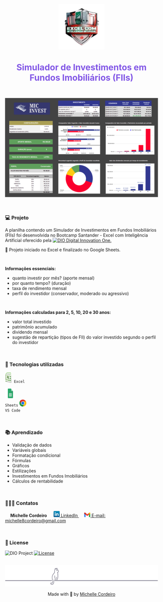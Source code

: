 <!-- Banner session -->
<p align="center">
  <img src="../assets/logo-excel-ia.png" alt="Logo Bootcamp Santander - Excel com Inteligência Artificial" width="150">
</p>


<!--About session-->
<h1 align="center" style="color:#8257e6">Simulador de Investimentos em Fundos Imobiliários (FIIs)</h1>

<br>

<p align="center">
  <img src="./images/simulacao_fundos_imobiliarios.png" alt="Print do Simulador de Fundos Imobiliários" width="800">
</p>

<br>

<!-- Infos session -->
<h3> 💻 Projeto</h3>

A planilha contendo um Simulador de Investimentos em Fundos Imobiliários (FIIs) foi desenvolvida no Bootcamp Santander - Excel com Inteligência Artificial oferecido pela <a href="https://digitalinnovation.one/"><img src="https://hermes.digitalinnovation.one/assets/diome/logo.svg" alt="DIO" tittle="Digital Innovation One" width="40"> Digital Innovation One.</a>

📝 Projeto iniciado no Excel e finalizado no Google Sheets.

<br>

**Informações essenciais:**
- quanto investir por mês? (aporte mensal)
- por quanto tempo? (duração)
- taxa de rendimento mensal
- perfil do investidor (conservador, moderado ou agressivo)

<br>

**Informações calculadas para 2, 5, 10, 20 e 30 anos:**
- valor total investido
- patrimônio acumulado
- dividendo mensal
- sugestão de repartição (tipos de FII) do valor investido segundo o perfil do investidor

<br>


<!-- Tools session -->
<h3> 🚀 Tecnologias utilizadas</h3>
<p align="left">
  <code><img width="22" height="35" src="../assets/xls-icon-3399.png" alt="Excel"> Excel</code>

  <code><img width="35" height="35" src="../assets/google-sheets-logo.png" alt="google-sheets"> Sheets</code>
  <code><img width="23" height="23" src="https://raw.githubusercontent.com/github/explore/80688e429a7d4ef2fca1e82350fe8e3517d3494d/topics/chrome/chrome.png" alt="Google Chrome"> VS Code</code>
</p>

<br>


<!-- Learnning session -->
<h3> 📚 Aprendizado </h3>

- Validação de dados
- Variáveis globais
- Formatação condicional
- Fórmulas
- Gráficos
- Estilizações
- Investimentos em Fundos Imobiliários
- Cálculos de rentabilidade

<br>


<!-- Contacts session -->
<h3> 👩🏼‍💻 Contatos </h3>

<p>
  <strong>&emsp; Michelle Cordeiro</strong> &emsp;
  <a href="https://www.linkedin.com/in/michelle-cordeiro/">
    <img src="https://github.com/MichelleCordeiro/MichelleCordeiro/blob/main/logos/linkedin.png?raw=true" alt="logo linkedin" width="20" /> LinkedIn
  </a> &emsp;
  <a href="michelle8cordeiro@gmail.com">
    <img src="https://github.com/MichelleCordeiro/MichelleCordeiro/blob/main/logos/gmail.png?raw=true" alt="logo gmail" width="20"/>
    E-mail: michelle8cordeiro@gmail.com
  </a>
</p>

<br>


<!-- Licences session -->
<h3 align="left"> 📝 License </h3>

<p>
  <img src="https://img.shields.io/static/v1?label=DIO&message=Education&color=489BDF&labelColor=202024" alt="DIO Project" />
  <a href="LICENSE"><img  src="https://img.shields.io/static/v1?label=License&message=MIT&color=489BDF&labelColor=202024" alt="License"></a>
</p>

<br>


<!--START_SECTION:footer-->
<div align="center">
  <img src="../assets/gato_rodape.svg" height="70" />

Made with 💙 by <a href="https://www.linkedin.com/in/michelle-cordeiro/">Michelle Cordeiro</a>

</div>
